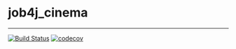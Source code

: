 # job4j_cinema
___
[![Build Status](https://travis-ci.com/BaceH/job4j_cinema.svg?branch=main)](https://travis-ci.com/BaceH/job4j_cinema)
[![codecov](https://codecov.io/gh/BaceH/job4j_cinema/branch/main/graph/badge.svg)](https://codecov.io/gh/BaceH/job4j_cinema)
